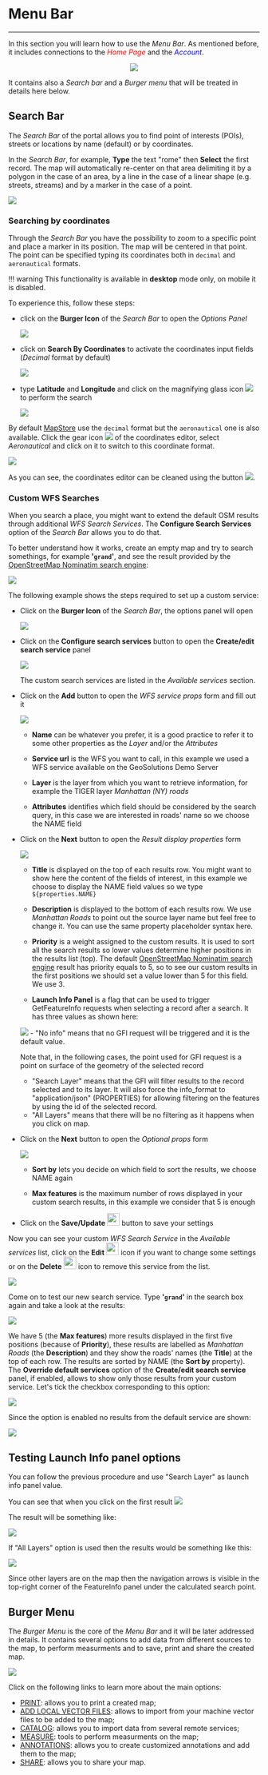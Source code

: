 # Menu Bar
**********

In this section you will learn how to use the *Menu Bar*. As mentioned before, it includes connections to the <span style="color:red">*Home Page*</span> and the <span style="color:blue">*Account*</span>.

   <p align = "center" > <img src="../img/menu-bar.jpg" style="max-width:500px;" /></p>

It contains also a *Search bar* and a *Burger menu* that will be treated in details here below.

Search Bar
----------

The *Search Bar* of the portal allows you to find point of interests (POIs), streets or locations by name (default) or by coordinates.

In the *Search Bar*, for example, **Type** the text "rome" then **Select** the first record. The map will automatically re-center on that area delimiting it by a polygon in the case of an area, by a line in the case of a linear shape (e.g. streets, streams) and by a marker in the case of a point.

<img src="../img/rome.jpg" style="max-width:650px;" />

### Searching by coordinates

Through the *Search Bar* you have the possibility to zoom to a specific point and place a marker in its position. The map will be centered in that point.  
The point can be specified typing its coordinates both in `decimal` and `aeronautical` formats.

!!! warning
    This functionality is available in **desktop** mode only, on mobile it is disabled.

To experience this, follow these steps:

* click on the **Burger Icon** of the *Search Bar* to open the *Options Panel*

    <img src="../img/search_by_coordinates_option.png" style="max-width:400px;"/>

* click on **Search By Coordinates** to activate the coordinates input fields (*Decimal* format by default)

    <img src="../img/decimal_coordinates_editor.png" style="max-width:500px;"/>

* type **Latitude** and **Longitude** and click on the magnifying glass icon <img src="../img/magnifying_glass_icon.png" style="max-width:30px;"/> to perform the search

    <img src="../img/search_by_decimal_coordinates.gif" />

By default [MapStore](https://mapstore2.geo-solutions.it/mapstore/#/) use the `decimal` format but the `aeronautical` one is also available. Click the gear icon <img src="../img/gear_icon.png" style="max-width:30px;"> of the coordinates editor, select *Aeronautical* and click on it to switch to this coordinate format.

<img src="../img/search_by_aeronautical_coordinates.gif" />

As you can see, the coordinates editor can be cleaned using the button <img src="../img/clear_editor_icon.png" style="max-width:30px;">.

### Custom WFS Searches

When you search a place, you might want to extend the default OSM results through additional *WFS Search Services*.
The **Configure Search Services** option of the *Search Bar* allows you to do that.

To better understand how it works, create an empty map and try to search somethings, for example **'`grand`'**, and see the result provided by the [OpenStreetMap Nominatim search engine](https://nominatim.openstreetmap.org/):

<img src="../img/default-osm-search.jpg" />

The following example shows the steps required to set up a custom service:

* Click on the **Burger Icon** of the *Search Bar*, the options panel will open

    <img src="../img/search_tool.png" style="max-width:400px;" />

* Click on the **Configure search services** button to open the **Create/edit search service** panel

    <img src="../img/create-edit-service-panel.jpg" style="max-height:500px;" />

    The custom search services are listed in the *Available services* section.

* Click on the **Add** button to open the *WFS service props* form and fill out it

    <img src="../img/wfs-service-props-form.jpg" style="max-height:500px;" />

    - **Name** can be whatever you prefer, it is a good practice to refer it to some other properties as the *Layer* and/or the *Attributes*

    - **Service url** is the WFS you want to call, in this example we used a WFS service available on the GeoSolutions Demo Server

    - **Layer** is the layer from which you want to retrieve information, for example the TIGER layer *Manhattan (NY) roads*

    - **Attributes** identifies which field should be considered by the search query, in this case we are interested in roads' name so we choose the NAME field

* Click on the **Next** button to open the *Result display properties* form

    <img src="../img/result-display-properties-form.jpg" style="max-height:500px;" />

    - **Title** is displayed on the top of each results row. You might want to show here the content of the fields of interest, in this example we choose to display the NAME field values so we type `${properties.NAME}`

    - **Description** is displayed to the bottom of each results row. We use *Manhattan Roads* to point out the source layer name but feel free to change it. You can use the same property placeholder syntax here.

    - **Priority** is a weight assigned to the custom results. It is used to sort all the search results so lower values determine higher positions in the results list (top). The default [OpenStreetMap Nominatim search engine](https://nominatim.openstreetmap.org/) result has priority equals to 5, so to see our custom results in the first positions we should set a value lower than 5 for this field. We use 3.

    - **Launch Info Panel** is a flag that can be used to trigger GetFeatureInfo requests when selecting a record after a search.
    It has three values as shown here:
    <img src="../img/launch-info-panel.jpg" style="max-height:500px;" />
     - "No info" means that no GFI request will be triggered and it is the default value. 
     
     Note that, in the following cases, the point used for GFI request is a point on surface of the geometry of the selected record
     
     - "Search Layer" means that the GFI will filter results to the record selected and to its layer. It will also force the info_format to "application/json" (PROPERTIES) for allowing filtering on the features by using the id of the selected record.
     - "All Layers" means that there will be no filtering as it happens when you click on map.


* Click on the **Next** button to open the *Optional props* form

    <img src="../img/optional-props-form.jpg" style="max-height:500px;" />

    - **Sort by** lets you decide on which field to sort the results, we choose NAME again

    - **Max features** is the maximum number of rows displayed in your custom search results, in this example we consider that 5 is enough

* Click on the **Save/Update** <img src="../img/save-update-button.jpg" style="height:25px" /> button to save your settings

Now you can see your custom *WFS Search Service* in the *Available services* list, click on the **Edit** <img src="../img/edit-service-icon.jpg" style="height:25px" /> icon if you want to change some settings or on the **Delete** <img src="../img/delete-service-icon.jpg" style="height:25px" /> icon to remove this service from the list.

<img src="../img/wfs-services-list.jpg" style="max-height:500px;" />

Come on to test our new search service. Type **'`grand`'** in the search box again and take a look at the results:

<img src="../img/custom-search-results.jpg" style="max-height:500px;" />

We have 5 (the **Max features**) more results displayed in the first five positions (because of **Priority**), these results are labelled as *Manhattan Roads* (the **Description**) and they show the roads' names (the **Title**) at the top of each row. The results are sorted by NAME (the **Sort by** property).
<br>
The **Override default services** option of the **Create/edit search service** panel, if enabled, allows to show only those results from your custom service. Let's tick the checkbox corresponding to this option:

<img src="../img/override-default-service.jpg" style="max-height:500px;" />

Since the option is enabled no results from the default service are shown:

<img src="../img/override-default-service-results.jpg" style="max-height:500px;" />


Testing Launch Info panel options
-----------
You can follow the previous procedure and use "Search Layer" as launch info panel value.

You can see that when you click on the first result
<img src="../img/custom-search-results-click-records.jpg" style="max-height:500px;" />

The result will be something like:

<img src="../img/custom-search-results-search-layer.jpg" style="max-height:500px;" />

If "All Layers" option is used then the results would be something like this:

<img src="../img/custom-search-results-all-layers.jpg" style="max-height:500px;" />

Since other layers are on the map then the navigation arrows is visible in the top-right corner of the FeatureInfo panel under the calculated search point.

Burger Menu
-----------
The *Burger Menu* is the core of the *Menu Bar* and it will be later addressed in details. It contains several options to add data from different sources to the map, to perform measurments and to save, print and share the created map.

<img src="../img/menu-options.jpg" style="max-height:500px;" />

<br>

Click on the following links to learn more about the main options:

* [PRINT](print.md): allows you to print a created map;
* [ADD LOCAL VECTOR FILES](local-files.md): allows to import from your machine vector files to be added to  the map;
* [CATALOG](catalog.md): allows you to import data from several remote services;
* [MEASURE](measure.md): tools to perform measurments on the map;
* [ANNOTATIONS](annotations.md): allows you to create customized annotations and add them to the map;
* [SHARE](share.md): allows you to share your map.
